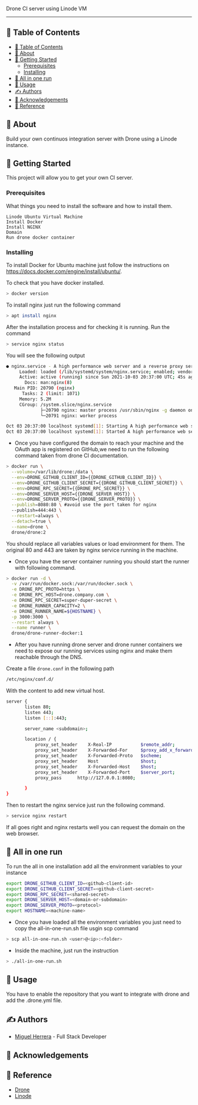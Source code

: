 Drone CI server using Linode VM

---

## 📝 Table of Contents

- [📝 Table of Contents](#-table-of-contents)
- [🧐 About](#-about)
- [🏁 Getting Started](#-getting-started)
  - [Prerequisites](#prerequisites)
  - [Installing](#installing)
- [🔧 All in one run](#-all-in-one-run)
- [🎈 Usage](#-usage)
- [✍️ Authors](#️-authors)
- [🎉 Acknowledgements](#-acknowledgements)
- [🎉 Reference](#-reference)

## 🧐 About

Build your own continuos integration server with Drone using a Linode instance.

## 🏁 Getting Started

This project will allow you to get your own CI server.

### Prerequisites

What things you need to install the software and how to install them.

```
Linode Ubuntu Virtual Machine
Install Docker
Install NGINX
Domain
Run drone docker container
```

### Installing

To install Docker for Ubuntu machine just follow the instructions on https://docs.docker.com/engine/install/ubuntu/.

To check that you have docker installed.

```bash
> docker version
```

To install nginx just run the following command

```bash
> apt install nginx
```

After the installation process and for checking it is running. Run the command

```bash
> service nginx status
```

You will see the following output

```bash
● nginx.service - A high performance web server and a reverse proxy server
     Loaded: loaded (/lib/systemd/system/nginx.service; enabled; vendor preset: enabled)
     Active: active (running) since Sun 2021-10-03 20:37:00 UTC; 45s ago
       Docs: man:nginx(8)
   Main PID: 20790 (nginx)
      Tasks: 2 (limit: 1071)
     Memory: 5.2M
     CGroup: /system.slice/nginx.service
             ├─20790 nginx: master process /usr/sbin/nginx -g daemon on; master_process>
             └─20791 nginx: worker process

Oct 03 20:37:00 localhost systemd[1]: Starting A high performance web server and a reve>
Oct 03 20:37:00 localhost systemd[1]: Started A high performance web server and a rever>
```

* Once you have configured the domain to reach your machine and the OAuth app is registered on GitHub,we need to run the following command taken from drone CI documentation.
  
```bash
> docker run \
  --volume=/var/lib/drone:/data \
  --env=DRONE_GITHUB_CLIENT_ID={{DRONE_GITHUB_CLIENT_ID}} \
  --env=DRONE_GITHUB_CLIENT_SECRET={{DRONE_GITHUB_CLIENT_SECRET}} \
  --env=DRONE_RPC_SECRET={{DRONE_RPC_SECRET}} \
  --env=DRONE_SERVER_HOST={{DRONE_SERVER_HOST}} \
  --env=DRONE_SERVER_PROTO={{DRONE_SERVER_PROTO}} \
  --publish=8080:80 \ #avoid use the port taken for nginx
  --publish=444:443 \
  --restart=always \
  --detach=true \
  --name=drone \
  drone/drone:2
```

You should replace all variables values or load environment for them. The original 80 and 443 are taken by nginx service running in the machine.

* Once you have the server container running you should start the runner with following command.

```bash
> docker run -d \
  -v /var/run/docker.sock:/var/run/docker.sock \
  -e DRONE_RPC_PROTO=https \
  -e DRONE_RPC_HOST=drone.company.com \
  -e DRONE_RPC_SECRET=super-duper-secret \
  -e DRONE_RUNNER_CAPACITY=2 \
  -e DRONE_RUNNER_NAME=${HOSTNAME} \
  -p 3000:3000 \
  --restart always \
  --name runner \
  drone/drone-runner-docker:1
```

* After you have running drone server and drone runner containers we need to expose our running services using nginx and make them reachable through the DNS.

Create a file ```drone.conf``` in the following path

```bash
/etc/nginx/conf.d/
```

With the content to add new virtual host.

```bash
server {
       listen 80;
       listen 443;
       listen [::]:443;

       server_name <subdomain>;

       location / {
	       proxy_set_header    X-Real-IP           $remote_addr;
	       proxy_set_header    X-Forwarded-For     $proxy_add_x_forwarded_for;
	       proxy_set_header    X-Forwarded-Proto   $scheme;
	       proxy_set_header    Host                $host;
	       proxy_set_header    X-Forwarded-Host    $host;
	       proxy_set_header    X-Forwarded-Port    $server_port;
           proxy_pass 	   http://127.0.0.1:8080;

       }
}
```

Then to restart the nginx service just run the following command.

```bash
> service nginx restart
```

If all goes right and nginx restarts well you can request the domain on the web browser.


## 🔧 All in one run

To run the all in one installation add all the environment variables to your instance

```bash
export DRONE_GITHUB_CLIENT_ID=<github-client-id>
export DRONE_GITHUB_CLIENT_SECRET=<github-client-secret>
export DRONE_RPC_SECRET=<shared-secret>
export DRONE_SERVER_HOST=<domain-or-subdomain>
export DRONE_SERVER_PROTO=<protocol>
export HOSTNAME=<machine-name>
```

* Once you have loaded all the environment variables you just need to copy the all-in-one-run.sh file usgin scp command

```bash
> scp all-in-one-run.sh <user>@<ip>:<folder>
```

* Inside the machine, just run the instruction

```bash
> ./all-in-one-run.sh
```

## 🎈 Usage

You have to enable the repository that you want to integrate with drone and add the .drone.yml file.

## ✍️ Authors

- [Miguel Herrera](https://github.com/mherrera05) - Full Stack Developer

## 🎉 Acknowledgements

## 🎉 Reference
- [Drone](https://www.drone.io)
- [Linode](https://cloud.linode.com)
